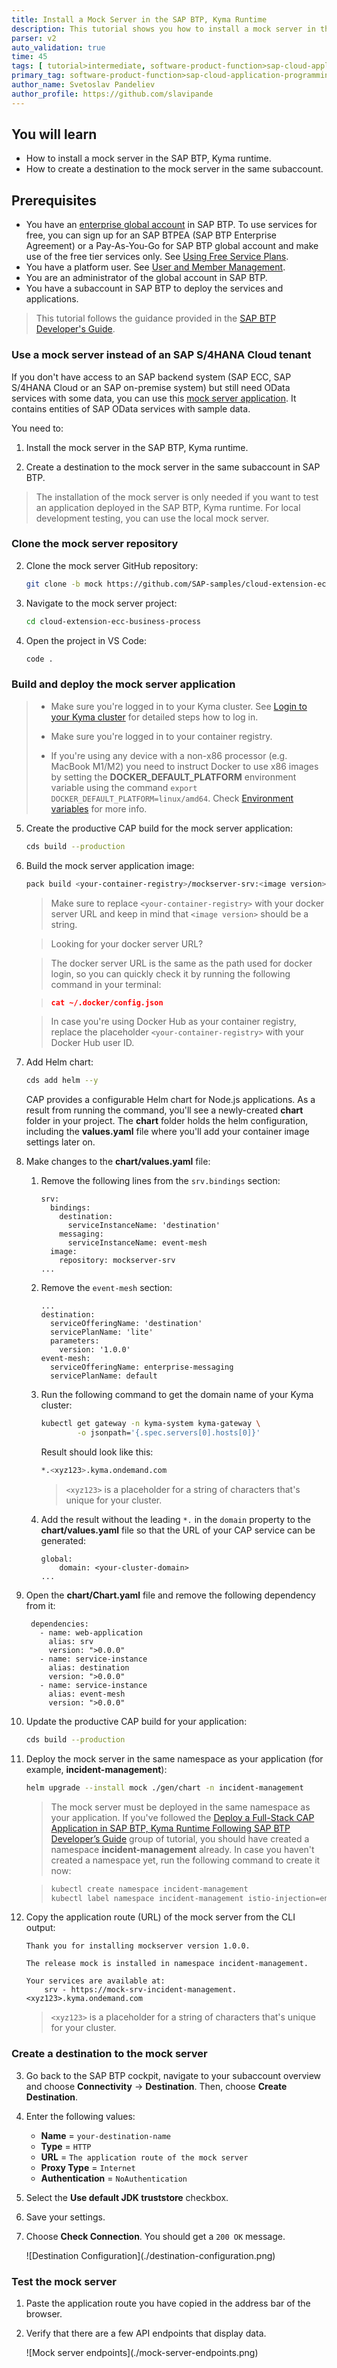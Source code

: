 ```yaml
---
title: Install a Mock Server in the SAP BTP, Kyma Runtime
description: This tutorial shows you how to install a mock server in the SAP BTP, Kyma runtime using Visual Stiduo Code and how to create a destination to the mock server in your SAP BTP subaccount.
parser: v2
auto_validation: true
time: 45
tags: [ tutorial>intermediate, software-product-function>sap-cloud-application-programming-model, programming-tool>node-js, software-product>sap-business-technology-platform]
primary_tag: software-product-function>sap-cloud-application-programming-model
author_name: Svetoslav Pandeliev
author_profile: https://github.com/slavipande
---
```


## You will learn

- How to install a mock server in the SAP BTP, Kyma runtime.
- How to create a destination to the mock server in the same subaccount.

## Prerequisites

- You have an [enterprise global account](https://help.sap.com/docs/btp/sap-business-technology-platform/getting-global-account#loiod61c2819034b48e68145c45c36acba6e) in SAP BTP. To use services for free, you can sign up for an SAP BTPEA (SAP BTP Enterprise Agreement) or a Pay-As-You-Go for SAP BTP global account and make use of the free tier services only. See [Using Free Service Plans](https://help.sap.com/docs/btp/sap-business-technology-platform/using-free-service-plans?version=Cloud).
- You have a platform user. See [User and Member Management](https://help.sap.com/docs/btp/sap-business-technology-platform/user-and-member-management).
- You are an administrator of the global account in SAP BTP.
- You have a subaccount in SAP BTP to deploy the services and applications.

> This tutorial follows the guidance provided in the [SAP BTP Developer's Guide](https://help.sap.com/docs/btp/btp-developers-guide/what-is-btp-developers-guide).

### Use a mock server instead of an SAP S/4HANA Cloud tenant

If you don't have access to an SAP backend system (SAP ECC, SAP S/4HANA Cloud or an SAP on-premise system) but still need OData services with some data, you can use this [mock server application](https://github.com/SAP-samples/cloud-extension-ecc-business-process/blob/mock/README.md). It contains entities of SAP OData services with sample data.

You need to:

1. Install the mock server in the SAP BTP, Kyma runtime.

2. Create a destination to the mock server in the same subaccount in SAP BTP.

> The installation of the mock server is only needed if you want to test an application deployed in the SAP BTP, Kyma runtime. For local development testing, you can use the local mock server.

### Clone the mock server repository

2. Clone the mock server GitHub repository:

    ```bash
    git clone -b mock https://github.com/SAP-samples/cloud-extension-ecc-business-process.git
    ```

3. Navigate to the mock server project:

    ```bash
    cd cloud-extension-ecc-business-process
    ```

4. Open the project in VS Code:

    ```bash
    code .
    ```

### Build and deploy the mock server application

>- Make sure you're logged in to your Kyma cluster. See [Login to your Kyma cluster](https://developers.sap.com/tutorials/deploy-to-kyma.html#a6e029c1-6e72-408b-bf5f-3b9dffba3499) for detailed steps how to log in.
>
>- Make sure you're logged in to your container registry.
>
>- If you're using any device with a non-x86 processor (e.g. MacBook M1/M2) you need to instruct Docker to use x86 images by setting the **DOCKER_DEFAULT_PLATFORM** environment variable using the command `export DOCKER_DEFAULT_PLATFORM=linux/amd64`. Check [Environment variables](https://docs.docker.com/engine/reference/commandline/cli/#environment-variables) for more info.

5. Create the productive CAP build for the mock server application:

    ```bash
    cds build --production
    ```

6. Build the mock server application image:

    ```bash
    pack build <your-container-registry>/mockserver-srv:<image version> --path gen/srv --builder paketobuildpacks/builder-jammy-base --publish
    ```

    > Make sure to replace `<your-container-registry>` with your docker server URL and keep in mind that `<image version>` should be a string. 

    > Looking for your docker server URL?
    
    > The docker server URL is the same as the path used for docker login, so you can quickly check it by running the following command in your terminal:

    > ```json
    > cat ~/.docker/config.json
    > ```

    > In case you're using Docker Hub as your container registry, replace the placeholder `<your-container-registry>` with your Docker Hub user ID.


1. Add Helm chart: 

    ```bash
    cds add helm --y
    ```

    CAP provides a configurable Helm chart for Node.js applications. As a result from running the command, you'll see a newly-created **chart** folder in your project. The **chart** folder holds the helm configuration, including the **values.yaml** file where you'll add your container image settings later on.

2. Make changes to the **chart/values.yaml** file:

    1. Remove the following lines from the `srv.bindings` section:

        ```yaml[5, 6]
        srv:
          bindings:
            destination:
              serviceInstanceName: 'destination'
            messaging:
              serviceInstanceName: event-mesh
          image:
            repository: mockserver-srv
        ...
        ```
    2. Remove the `event-mesh` section:

        ```yaml[7-9]
        ...
        destination:
          serviceOfferingName: 'destination'
          servicePlanName: 'lite'
          parameters:
            version: '1.0.0'
        event-mesh:
          serviceOfferingName: enterprise-messaging
          servicePlanName: default
        ```

    4. Run the following command to get the domain name of your Kyma cluster:

        ```bash
        kubectl get gateway -n kyma-system kyma-gateway \
                -o jsonpath='{.spec.servers[0].hosts[0]}'
        ```

        Result should look like this:

        ```bash
        *.<xyz123>.kyma.ondemand.com
        ```

        > `<xyz123>` is a placeholder for a string of characters that's unique for your cluster.

    5. Add the result without the leading `*.` in the `domain` property to the **chart/values.yaml** file so that the URL of your CAP service can be generated:

        ```yaml[2]
        global:
            domain: <your-cluster-domain>
        ...
        ```

1. Open the **chart/Chart.yaml** file and remove the following dependency from it:

    ```yaml[8-10]
     dependencies:
       - name: web-application
         alias: srv
         version: ">0.0.0"
       - name: service-instance
         alias: destination
         version: ">0.0.0"
       - name: service-instance
         alias: event-mesh
         version: ">0.0.0"
    ```

1. Update the productive CAP build for your application: 

    ```bash
    cds build --production
    ```

2. Deploy the mock server in the same namespace as your application (for example, **incident-management**):

    ```bash
    helm upgrade --install mock ./gen/chart -n incident-management
    ```

    > The mock server must be deployed in the same namespace as your application. If you've followed the [Deploy a Full-Stack CAP Application in SAP BTP, Kyma Runtime Following SAP BTP Developer’s Guide](https://developers.sap.com/group.deploy-full-stack-cap-kyma-runtime.html) group of tutorial, you should have created a namespace **incident-management** already. In case you haven't created a namespace yet, run the following command to create it now:
    
    > ```bash
    > kubectl create namespace incident-management
    > kubectl label namespace incident-management istio-injection=enabled
    > ```

3. Copy the application route (URL) of the mock server from the CLI output:

    ```bash[6]
    Thank you for installing mockserver version 1.0.0.

    The release mock is installed in namespace incident-management.

    Your services are available at:
        srv - https://mock-srv-incident-management.<xyz123>.kyma.ondemand.com
    ```

    > `<xyz123>` is a placeholder for a string of characters that's unique for your cluster.

### Create a destination to the mock server

3. Go back to the SAP BTP cockpit, navigate to your subaccount overview and choose **Connectivity** &rarr; **Destination**. Then, choose **Create Destination**.

1. Enter the following values:

      - **Name** = `your-destination-name`
      - **Type** = `HTTP`
      - **URL** = `The application route of the mock server`
      - **Proxy Type** = `Internet`
      - **Authentication** = `NoAuthentication`

2. Select the **Use default JDK truststore** checkbox.

3. Save your settings.

4. Choose **Check Connection**. You should get a `200 OK` message.

    <!-- border; size:540px --> ![Destination Configuration](./destination-configuration.png)

### Test the mock server

1. Paste the application route you have copied in the address bar of the browser.

2. Verify that there are a few API endpoints that display data.

    <!-- border; size:540px --> ![Mock server endpoints](./mock-server-endpoints.png)
